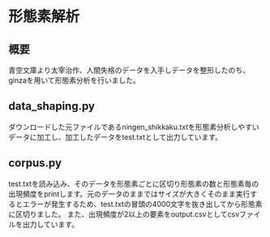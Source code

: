 # 形態素解析
## 概要
青空文庫より太宰治作、人間失格のデータを入手しデータを整形したのち、ginzaを用いて形態素分析を行いました。

## data_shaping.py
ダウンロードした元ファイルであるningen_shikkaku.txtを形態素分析しやすいデータに加工し、加工したデータをtest.txtとして出力しています。

## corpus.py
test.txtを読み込み、そのデータを形態素ごとに区切り形態素の数と形態素毎の出現頻度をprintします。元のデータのままではサイズが大きくそのまま実行するとエラーが発生するため、test.txtの冒頭の4000文字を抜き出してから形態素に区切りました。
また、出現頻度が2以上の要素をoutput.csvとしてcsvファイルを出力しています。
